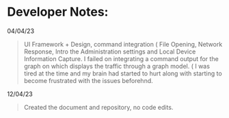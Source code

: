 # Developer Notes:

04/04/23 

> UI Framework + Design, command integration ( File Opening, Network Response, Intro the Administration settings and Local Device Information Capture. I failed on integrating a command output for the graph on which displays the traffic through a graph model. ( I was tired at the time and my brain had started to hurt along with starting to become frustrated with the issues beforehnd. 

12/04/23

> Created the document and repository, no code edits. 
